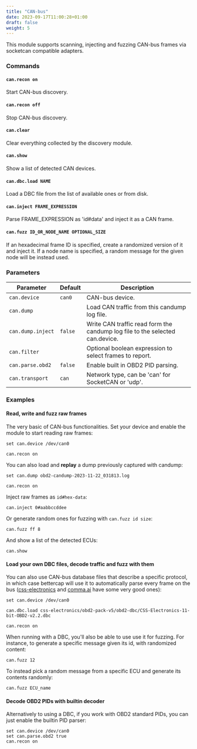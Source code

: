 ```yaml
---
title: "CAN-bus"
date: 2023-09-17T11:00:28+01:00
draft: false
weight: 5
---
```


This module supports scanning, injecting and fuzzing CAN-bus frames via socketcan compatible adapters.

### Commands

#### `can.recon on`

Start CAN-bus discovery.

#### `can.recon off`

Stop CAN-bus discovery.

#### `can.clear`

Clear everything collected by the discovery module.

#### `can.show`

Show a list of detected CAN devices.

#### `can.dbc.load NAME`

Load a DBC file from the list of available ones or from disk.

#### `can.inject FRAME_EXPRESSION`

Parse FRAME_EXPRESSION as 'id#data' and inject it as a CAN frame.

#### `can.fuzz ID_OR_NODE_NAME OPTIONAL_SIZE`

If an hexadecimal frame ID is specified, create a randomized version of it and inject it. If a node name is specified, a random message for the given node will be instead used.

### Parameters

| Parameter         | Default | Description                                                                  |
| ----------------- | ------- | ---------------------------------------------------------------------------- |
| `can.device`      | `can0`  | CAN-bus device.                                                              |
| `can.dump`        |         | Load CAN traffic from this candump log file.                                 |
| `can.dump.inject` | `false` | Write CAN traffic read form the candump log file to the selected can.device. |
| `can.filter`      |         | Optional boolean expression to select frames to report.                      |
| `can.parse.obd2`  | `false` | Enable built in OBD2 PID parsing.                                            |
| `can.transport`   | `can`   | Network type, can be 'can' for SocketCAN or 'udp'.                           |

### Examples

#### Read, write and fuzz raw frames

The very basic of CAN-bus functionalities. Set your device and enable the module to start reading raw frames:

```
set can.device /dev/can0

can.recon on
```

You can also load and **replay** a dump previously captured with candump:

```
set can.dump obd2-candump-2023-11-22_031813.log

can.recon on
```

Inject raw frames as `id#hex-data`:

```
can.inject 0#aabbccddee
```

Or generate random ones for fuzzing with `can.fuzz id size`:

```
can.fuzz ff 8
```

And show a list of the detected ECUs:

```
can.show
```

#### Load your own DBC files, decode traffic and fuzz with them

You can also use CAN-bus database files that describe a specific protocol, in which case bettercap will use it to automatically parse every frame on the bus ([css-electronics](https://www.csselectronics.com/pages/obd2-dbc-file) and [comma.ai](https://github.com/commaai/opendbc) have some very good ones):

```
set can.device /dev/can0

can.dbc.load css-electronics/obd2-pack-v5/obd2-dbc/CSS-Electronics-11-bit-OBD2-v2.2.dbc

can.recon on
```

When running with a DBC, you'll also be able to use use it for fuzzing. For instance, to generate a specific message given its id, with randomized content:

```
can.fuzz 12
```

To instead pick a random message from a specific ECU and generate its contents randomly:

```
can.fuzz ECU_name
```

#### Decode OBD2 PIDs with builtin decoder

Alternatively to using a DBC, if you work with OBD2 standard PIDs, you can just enable the builtin PID parser:

```
set can.device /dev/can0
set can.parse.obd2 true
can.recon on
```
